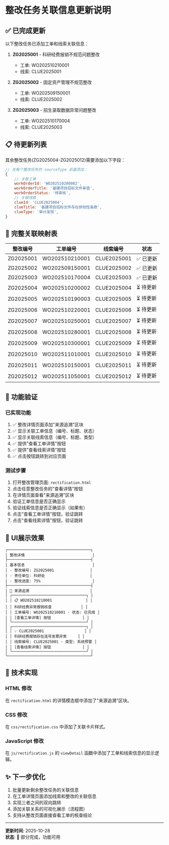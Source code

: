 # 整改任务关联信息更新说明

## ✅ 已完成更新

以下整改任务已添加工单和线索关联信息：

1. **ZG2025001** - 科研经费报销不规范问题整改
   - 工单: WO202510210001
   - 线索: CLUE2025001

2. **ZG2025002** - 固定资产管理不规范整改
   - 工单: WO202509150001
   - 线索: CLUE2025002

3. **ZG2025003** - 招生录取数据异常问题整改
   - 工单: WO202510170004
   - 线索: CLUE2025003

## 📋 待更新列表

其余整改任务(ZG2025004-ZG2025012)需要添加以下字段：

```javascript
// 在每个整改任务的 sourceType 后面添加：
{
    // 关联工单
    workOrderId: 'WO202510200002',
    workOrderTitle: '基建项目招标文件审查',
    workOrderStatus: '待审核',
    // 关联线索
    clueId: 'CLUE2025004',
    clueTitle: '基建项目招标文件存在排他性条款',
    clueType: '审计发现',
}
```

## 🔗 完整关联映射表

| 整改编号 | 工单编号 | 线索编号 | 状态 |
|---------|---------|---------|------|
| ZG2025001 | WO202510210001 | CLUE2025001 | ✅ 已更新 |
| ZG2025002 | WO202509150001 | CLUE2025002 | ✅ 已更新 |
| ZG2025003 | WO202510170004 | CLUE2025003 | ✅ 已更新 |
| ZG2025004 | WO202510200002 | CLUE2025004 | ⏳ 待更新 |
| ZG2025005 | WO202510190003 | CLUE2025005 | ⏳ 待更新 |
| ZG2025006 | WO202510220001 | CLUE2025006 | ⏳ 待更新 |
| ZG2025007 | WO202510250001 | CLUE2025007 | ⏳ 待更新 |
| ZG2025008 | WO202510280001 | CLUE2025008 | ⏳ 待更新 |
| ZG2025009 | WO202510300001 | CLUE2025009 | ⏳ 待更新 |
| ZG2025010 | WO202511010001 | CLUE2025010 | ⏳ 待更新 |
| ZG2025011 | WO202510150001 | CLUE2025011 | ⏳ 待更新 |
| ZG2025012 | WO202511050001 | CLUE2025012 | ⏳ 待更新 |

## 🎯 功能验证

### 已实现功能

1. ✅ 整改详情页面添加"来源追溯"区块
2. ✅ 显示关联工单信息（编号、标题、状态）
3. ✅ 显示关联线索信息（编号、标题、类型）
4. ✅ 提供"查看工单详情"按钮
5. ✅ 提供"查看线索详情"按钮
6. ✅ 点击按钮跳转到对应页面

### 测试步骤

1. 打开整改管理页面: `rectification.html`
2. 点击任意整改任务的"查看详情"按钮
3. 在详情页面查看"来源追溯"区块
4. 验证工单信息是否正确显示
5. 验证线索信息是否正确显示（如果有）
6. 点击"查看工单详情"按钮，验证跳转
7. 点击"查看线索详情"按钮，验证跳转

## 📸 UI展示效果

```
┌─────────────────────────────────────┐
│ 整改详情                              │
├─────────────────────────────────────┤
│ 基本信息                              │
│ - 整改编号: ZG2025001                │
│ - 责任单位: 科研处                    │
│ - 整改进度: 75%                       │
├─────────────────────────────────────┤
│ 🔗 来源追溯                           │
│ ┌─────────────────────────────────┐ │
│ │ 📋 WO202510210001               │ │
│ │ 科研经费异常报销核查             │ │
│ │ 工单编号: WO202510210001 · 状态: 已完成 │
│ │ [查看工单详情] 按钮              │ │
│ └─────────────────────────────────┘ │
│ ┌─────────────────────────────────┐ │
│ │ 💡 CLUE2025001                  │ │
│ │ 科研经费报销存在连号发票异常     │ │
│ │ 线索编号: CLUE2025001 · 类型: 系统预警 │
│ │ [查看线索详情] 按钮              │ │
│ └─────────────────────────────────┘ │
└─────────────────────────────────────┘
```

## 🔧 技术实现

### HTML 修改
在 `rectification.html` 的详情模态框中添加了"来源追溯"区块。

### CSS 修改
在 `css/rectification.css` 中添加了关联卡片样式。

### JavaScript 修改
在 `js/rectification.js` 的 `viewDetail` 函数中添加了工单和线索信息的显示逻辑。

## ✨ 下一步优化

1. 批量更新剩余整改任务的关联信息
2. 在工单详情页面添加线索和整改的关联信息
3. 实现三者之间的双向跳转
4. 添加关联关系的可视化展示（流程图）
5. 支持从整改页面直接查看工单的核查结论

---

**更新时间**: 2025-10-28  
**状态**: 🚧 部分完成，功能可用
